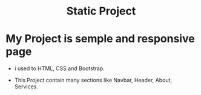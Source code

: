 <h1 align="center">Static Project</h1>

# My Project is semple and responsive page

* i used to HTML, CSS and Bootstrap.

* This Project contain many sections like Navbar, Header, About, Services.
